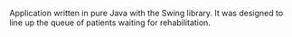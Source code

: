 Application written in pure Java with the Swing library. It was designed to line up the queue of patients waiting for rehabilitation.
